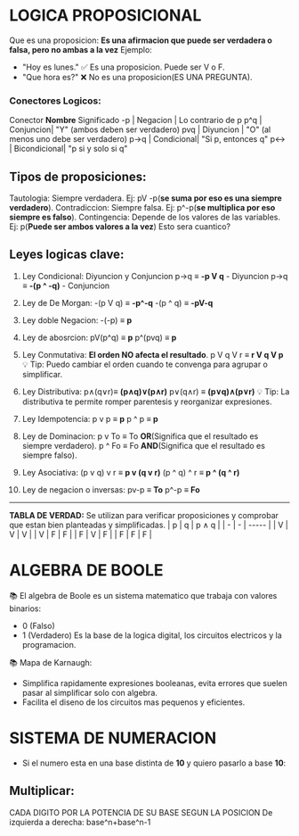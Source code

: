 # LOGICA PROPOSICIONAL
Que es una proposicion: **Es una afirmacion que puede ser verdadera o falsa, pero no ambas a la vez** Ejemplo: 
- "Hoy es lunes." ✅ Es una proposicion. Puede ser V o F.
- "Que hora es?" ❌ No es una proposicion(ES UNA PREGUNTA).

### Conectores Logicos:

Conector **Nombre** Significado
   -p   | Negacion |  Lo contrario de p
   p^q  | Conjuncion| "Y" (ambos deben ser verdadero)
   pvq  | Diyuncion | "O" (al menos uno debe ser verdadero)
   p->q | Condicional| "Si p, entonces q"
   p<-> | Bicondicional| "p si y solo si q"

## Tipos de proposiciones:

Tautologia: Siempre verdadera. Ej: pV -p(**se suma por eso es una siempre verdadero**).
Contradiccion: Siempre falsa. Ej: p^-p(**se multiplica por eso siempre es falso**).
Contingencia: Depende de los valores de las variables. Ej: p(**Puede ser ambos valores a la vez**) Esto sera cuantico?

## Leyes logicas clave:

1. Ley Condicional: Diyuncion y Conjuncion
p->q ≡ **-p V q** - Diyuncion
p->q ≡ **-(p ^ -q)** - Conjuncion

2. Ley de De Morgan:
-(p V q) ≡ **-p^-q**
-(p ^ q) ≡ **-pV-q**

3. Ley doble Negacion:
-(-p) ≡ **p**

4. Ley de abosrcion:
pV(p^q) ≡ **p**
p^(pvq) ≡ **p**

5. Ley Conmutativa: **El orden NO afecta el resultado**. 
p V q V r ≡ **r V q V p**
💡 Tip: Puedo cambiar el orden cuando te convenga para agrupar o simplificar.

6. Ley Distributiva: 
p∧(q∨r)≡ **(p∧q)∨(p∧r)**
p∨(q∧r) ≡ **(p∨q)∧(p∨r)**
💡 Tip: La distributiva te permite romper parentesis y reorganizar expresiones.

7. Ley Idempotencia: 
p v p ≡ **p**
p ^ p ≡ **p**

8. Ley de Dominacion: 
p v To ≡ To **OR**(Significa que el resultado es siempre verdadero).
p ^ Fo ≡ Fo **AND**(Significa que el resultado es siempre falso).

9. Ley Asociativa:
(p v q) v r ≡ **p v (q v r)**
(p ^ q) ^ r ≡ **p ^ (q ^ r)**

10. Ley de negacion o inversas:
pv-p ≡ **To**
p^-p ≡ **Fo**


---

**TABLA DE VERDAD:** Se utilizan para verificar proposiciones y comprobar que estan bien planteadas y simplificadas. 
| p | q | p ∧ q |
| - | - | ----- |
| V | V |   V   |
| V | F |   F   |
| F | V |   F   |
| F | F |   F   |


# ALGEBRA DE BOOLE

📚 El algebra de Boole es un sistema matematico que trabaja con valores binarios:
- 0 (Falso)
- 1 (Verdadero)
Es la base de la logica digital, los circuitos electricos y la programacion.

📚 Mapa de Karnaugh:
- Simplifica rapidamente expresiones booleanas, evita errores que suelen pasar al simplificar solo con algebra.
- Facilita el diseno de los circuitos mas pequenos y eficientes.

# SISTEMA DE NUMERACION
- Si el numero esta en una base distinta de **10** y quiero pasarlo a base **10**:
## Multiplicar:
CADA DIGITO POR LA POTENCIA DE SU BASE SEGUN LA POSICION
De izquierda a derecha: base^n+base^n-1
